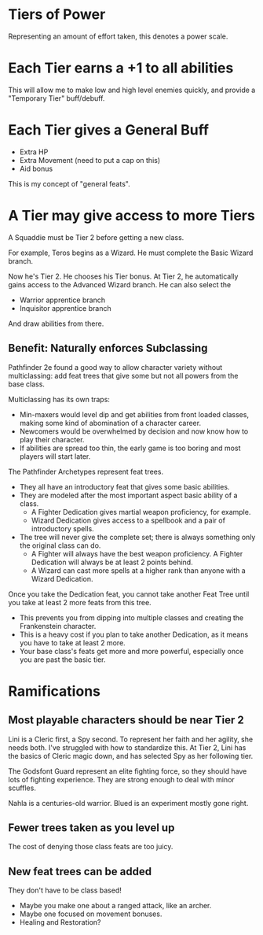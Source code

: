 # Tiers of Power

Representing an amount of effort taken, this denotes a power scale.

# Each Tier earns a +1 to all abilities
This will allow me to make low and high level enemies quickly, and provide a "Temporary Tier" buff/debuff.

# Each Tier gives a General Buff
- Extra HP
- Extra Movement (need to put a cap on this)
- Aid bonus

This is my concept of "general feats".

# A Tier may give access to more Tiers
A Squaddie must be Tier 2 before getting a new class.

For example, Teros begins as a Wizard. He must complete the Basic Wizard branch.

Now he's Tier 2. He chooses his Tier bonus.
At Tier 2, he automatically gains access to the Advanced Wizard branch.
He can also select the
- Warrior apprentice branch
- Inquisitor apprentice branch

And draw abilities from there.

## Benefit: Naturally enforces Subclassing
Pathfinder 2e found a good way to allow character variety without multiclassing: add feat trees that give some but not all powers from the base class.

Multiclassing has its own traps:
- Min-maxers would level dip and get abilities from front loaded classes, making some kind of abomination of a character career.
- Newcomers would be overwhelmed by decision and now know how to play their character.
- If abilities are spread too thin, the early game is too boring and most players will start later.

The Pathfinder Archetypes represent feat trees.
- They all have an introductory feat that gives some basic abilities.
- They are modeled after the most important aspect basic ability of a class. 
  - A Fighter Dedication gives martial weapon proficiency, for example. 
  - Wizard Dedication gives access to a spellbook and a pair of introductory spells.
- The tree will never give the complete set; there is always something only the original class can do.
  - A Fighter will always have the best weapon proficiency. A Fighter Dedication will always be at least 2 points behind.
  - A Wizard can cast more spells at a higher rank than anyone with a Wizard Dedication.

Once you take the Dedication feat, you cannot take another Feat Tree until you take at least 2 more feats from this tree.
- This prevents you from dipping into multiple classes and creating the Frankenstein character.
- This is a heavy cost if you plan to take another Dedication, as it means you have to take at least 2 more.
- Your base class's feats get more and more powerful, especially once you are past the basic tier. 

# Ramifications
## Most playable characters should be near Tier 2
Lini is a Cleric first, a Spy second. To represent her faith and her agility, she needs both. I've struggled with how to standardize this. At Tier 2, Lini has the basics of Cleric magic down, and has selected Spy as her following tier.

The Godsfont Guard represent an elite fighting force, so they should have lots of fighting experience. They are strong enough to deal with minor scuffles.

Nahla is a centuries-old warrior.
Blued is an experiment mostly gone right.

## Fewer trees taken as you level up
The cost of denying those class feats are too juicy.

## New feat trees can be added
They don't have to be class based!
- Maybe you make one about a ranged attack, like an archer.
- Maybe one focused on movement bonuses.
- Healing and Restoration?
